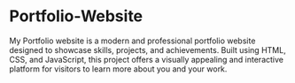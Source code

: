 # Portfolio-Website
My Portfolio website is a modern and professional portfolio website designed to showcase  skills, projects, and achievements. Built using HTML, CSS, and JavaScript, this project offers a visually appealing and interactive platform for visitors to learn more about you and your work.
